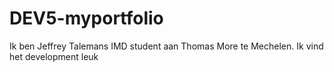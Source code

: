 # DEV5-myportfolio

Ik ben Jeffrey Talemans IMD student aan Thomas More te Mechelen.
Ik vind het development leuk

